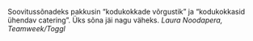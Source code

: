 Soovitussõnadeks pakkusin “kodukokkade võrgustik” ja “kodukokkasid ühendav catering”. Üks sõna jäi nagu väheks.
_Laura Noodapera, Teamweek/Toggl_
